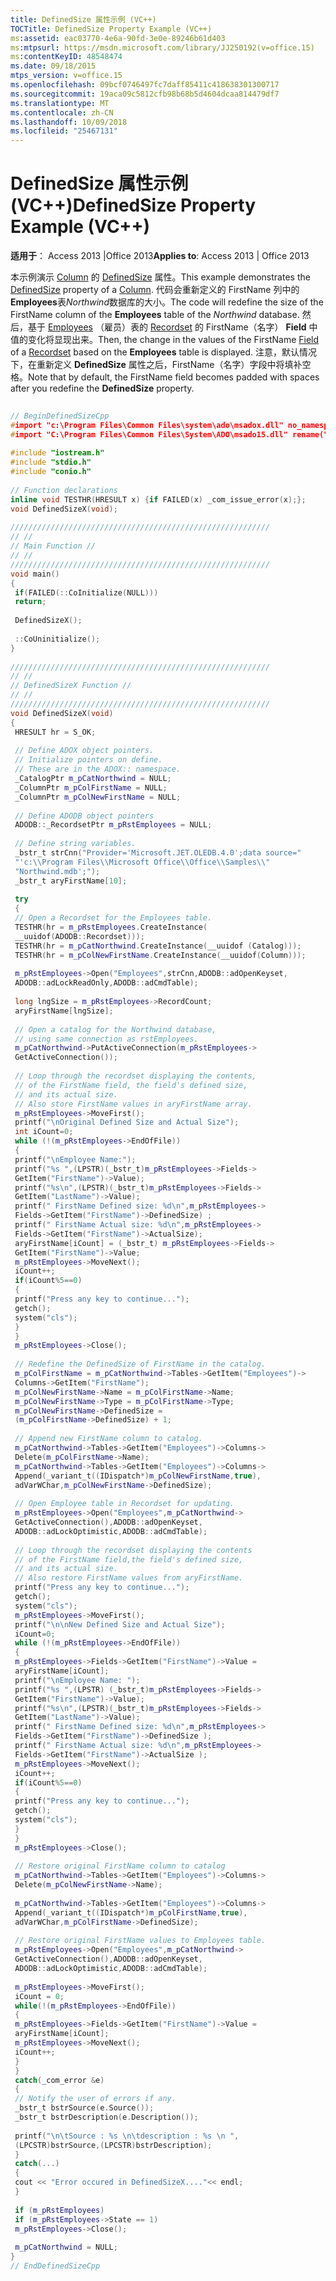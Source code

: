 ```yaml
---
title: DefinedSize 属性示例 (VC++)
TOCTitle: DefinedSize Property Example (VC++)
ms:assetid: eac03770-4e6a-90fd-3e0e-89246b61d403
ms:mtpsurl: https://msdn.microsoft.com/library/JJ250192(v=office.15)
ms:contentKeyID: 48548474
ms.date: 09/18/2015
mtps_version: v=office.15
ms.openlocfilehash: 09bcf0746497fc7daff85411c418638301300717
ms.sourcegitcommit: 19aca09c5812cfb98b68b5d4604dcaa814479df7
ms.translationtype: MT
ms.contentlocale: zh-CN
ms.lasthandoff: 10/09/2018
ms.locfileid: "25467131"
---
```

# <a name="definedsize-property-example-vc"></a><span data-ttu-id="2c5c6-102">DefinedSize 属性示例 (VC++)</span><span class="sxs-lookup"><span data-stu-id="2c5c6-102">DefinedSize Property Example (VC++)</span></span>


<span data-ttu-id="2c5c6-103">**适用于**： Access 2013 |Office 2013</span><span class="sxs-lookup"><span data-stu-id="2c5c6-103">**Applies to**: Access 2013 | Office 2013</span></span>

<span data-ttu-id="2c5c6-104">本示例演示 [Column](definedsize-property-adox.md) 的 [DefinedSize](column-object-adox.md) 属性。</span><span class="sxs-lookup"><span data-stu-id="2c5c6-104">This example demonstrates the [DefinedSize](definedsize-property-adox.md) property of a [Column](column-object-adox.md).</span></span> <span data-ttu-id="2c5c6-105">代码会重新定义的 FirstName 列中的**Employees**表*Northwind*数据库的大小。</span><span class="sxs-lookup"><span data-stu-id="2c5c6-105">The code will redefine the size of the FirstName column of the **Employees** table of the *Northwind* database.</span></span> <span data-ttu-id="2c5c6-106">然后，基于 [Employees](field-object-ado.md) （雇员）表的 [Recordset](recordset-object-ado.md) 的 FirstName（名字） **Field** 中值的变化将显现出来。</span><span class="sxs-lookup"><span data-stu-id="2c5c6-106">Then, the change in the values of the FirstName [Field](field-object-ado.md) of a [Recordset](recordset-object-ado.md) based on the **Employees** table is displayed.</span></span> <span data-ttu-id="2c5c6-107">注意，默认情况下，在重新定义 **DefinedSize** 属性之后，FirstName（名字）字段中将填补空格。</span><span class="sxs-lookup"><span data-stu-id="2c5c6-107">Note that by default, the FirstName field becomes padded with spaces after you redefine the **DefinedSize** property.</span></span>

```cpp 
 
// BeginDefinedSizeCpp 
#import "c:\Program Files\Common Files\system\ado\msadox.dll" no_namespace 
#import "C:\Program Files\Common Files\System\ADO\msado15.dll" rename("EOF", "EndOfFile") 
 
#include "iostream.h" 
#include "stdio.h" 
#include "conio.h" 
 
// Function declarations 
inline void TESTHR(HRESULT x) {if FAILED(x) _com_issue_error(x);}; 
void DefinedSizeX(void); 
 
////////////////////////////////////////////////////////// 
// // 
// Main Function // 
// // 
////////////////////////////////////////////////////////// 
void main() 
{ 
 if(FAILED(::CoInitialize(NULL))) 
 return; 
 
 DefinedSizeX(); 
 
 ::CoUninitialize(); 
} 
 
////////////////////////////////////////////////////////// 
// // 
// DefinedSizeX Function // 
// // 
////////////////////////////////////////////////////////// 
void DefinedSizeX(void) 
{ 
 HRESULT hr = S_OK; 
 
 // Define ADOX object pointers. 
 // Initialize pointers on define. 
 // These are in the ADOX:: namespace. 
 _CatalogPtr m_pCatNorthwind = NULL; 
 _ColumnPtr m_pColFirstName = NULL; 
 _ColumnPtr m_pColNewFirstName = NULL; 
 
 // Define ADODB object pointers 
 ADODB::_RecordsetPtr m_pRstEmployees = NULL; 
 
 // Define string variables. 
 _bstr_t strCnn("Provider='Microsoft.JET.OLEDB.4.0';data source=" 
 "'c:\\Program Files\\Microsoft Office\\Office\\Samples\\" 
 "Northwind.mdb';"); 
 _bstr_t aryFirstName[10]; 
 
 try 
 { 
 // Open a Recordset for the Employees table. 
 TESTHR(hr = m_pRstEmployees.CreateInstance( 
 __uuidof(ADODB::Recordset))); 
 TESTHR(hr = m_pCatNorthwind.CreateInstance(__uuidof (Catalog))); 
 TESTHR(hr = m_pColNewFirstName.CreateInstance(__uuidof(Column))); 
 
 m_pRstEmployees->Open("Employees",strCnn,ADODB::adOpenKeyset, 
 ADODB::adLockReadOnly,ADODB::adCmdTable); 
 
 long lngSize = m_pRstEmployees->RecordCount; 
 aryFirstName[lngSize]; 
 
 // Open a catalog for the Northwind database, 
 // using same connection as rstEmployees. 
 m_pCatNorthwind->PutActiveConnection(m_pRstEmployees-> 
 GetActiveConnection()); 
 
 // Loop through the recordset displaying the contents, 
 // of the FirstName field, the field's defined size, 
 // and its actual size. 
 // Also store FirstName values in aryFirstName array. 
 m_pRstEmployees->MoveFirst(); 
 printf("\nOriginal Defined Size and Actual Size"); 
 int iCount=0; 
 while (!(m_pRstEmployees->EndOfFile)) 
 { 
 printf("\nEmployee Name:"); 
 printf("%s ",(LPSTR)(_bstr_t)m_pRstEmployees->Fields-> 
 GetItem("FirstName")->Value); 
 printf("%s\n",(LPSTR)(_bstr_t)m_pRstEmployees->Fields-> 
 GetItem("LastName")->Value); 
 printf(" FirstName Defined size: %d\n",m_pRstEmployees-> 
 Fields->GetItem("FirstName")->DefinedSize) ; 
 printf(" FirstName Actual size: %d\n",m_pRstEmployees-> 
 Fields->GetItem("FirstName")->ActualSize); 
 aryFirstName[iCount] = (_bstr_t) m_pRstEmployees->Fields-> 
 GetItem("FirstName")->Value; 
 m_pRstEmployees->MoveNext(); 
 iCount++; 
 if(iCount%5==0) 
 { 
 printf("Press any key to continue..."); 
 getch(); 
 system("cls"); 
 } 
 } 
 m_pRstEmployees->Close(); 
 
 // Redefine the DefinedSize of FirstName in the catalog. 
 m_pColFirstName = m_pCatNorthwind->Tables->GetItem("Employees")-> 
 Columns->GetItem("FirstName"); 
 m_pColNewFirstName->Name = m_pColFirstName->Name; 
 m_pColNewFirstName->Type = m_pColFirstName->Type; 
 m_pColNewFirstName->DefinedSize = 
 (m_pColFirstName->DefinedSize) + 1; 
 
 // Append new FirstName column to catalog. 
 m_pCatNorthwind->Tables->GetItem("Employees")->Columns-> 
 Delete(m_pColFirstName->Name); 
 m_pCatNorthwind->Tables->GetItem("Employees")->Columns-> 
 Append(_variant_t((IDispatch*)m_pColNewFirstName,true), 
 adVarWChar,m_pColNewFirstName->DefinedSize); 
 
 // Open Employee table in Recordset for updating. 
 m_pRstEmployees->Open("Employees",m_pCatNorthwind-> 
 GetActiveConnection(),ADODB::adOpenKeyset, 
 ADODB::adLockOptimistic,ADODB::adCmdTable); 
 
 // Loop through the recordset displaying the contents 
 // of the FirstName field,the field's defined size, 
 // and its actual size. 
 // Also restore FirstName values from aryFirstName. 
 printf("Press any key to continue..."); 
 getch(); 
 system("cls"); 
 m_pRstEmployees->MoveFirst(); 
 printf("\n\nNew Defined Size and Actual Size"); 
 iCount=0; 
 while (!(m_pRstEmployees->EndOfFile)) 
 { 
 m_pRstEmployees->Fields->GetItem("FirstName")->Value = 
 aryFirstName[iCount]; 
 printf("\nEmployee Name: "); 
 printf("%s ",(LPSTR) (_bstr_t)m_pRstEmployees->Fields-> 
 GetItem("FirstName")->Value); 
 printf("%s\n",(LPSTR)(_bstr_t)m_pRstEmployees->Fields-> 
 GetItem("LastName")->Value); 
 printf(" FirstName Defined size: %d\n",m_pRstEmployees-> 
 Fields->GetItem("FirstName")->DefinedSize ); 
 printf(" FirstName Actual size: %d\n",m_pRstEmployees-> 
 Fields->GetItem("FirstName")->ActualSize ); 
 m_pRstEmployees->MoveNext(); 
 iCount++; 
 if(iCount%5==0) 
 { 
 printf("Press any key to continue..."); 
 getch(); 
 system("cls"); 
 } 
 } 
 m_pRstEmployees->Close(); 
 
 // Restore original FirstName column to catalog 
 m_pCatNorthwind->Tables->GetItem("Employees")->Columns-> 
 Delete(m_pColNewFirstName->Name); 
 
 m_pCatNorthwind->Tables->GetItem("Employees")->Columns-> 
 Append(_variant_t((IDispatch*)m_pColFirstName,true), 
 adVarWChar,m_pColFirstName->DefinedSize); 
 
 // Restore original FirstName values to Employees table. 
 m_pRstEmployees->Open("Employees",m_pCatNorthwind-> 
 GetActiveConnection(),ADODB::adOpenKeyset, 
 ADODB::adLockOptimistic,ADODB::adCmdTable); 
 
 m_pRstEmployees->MoveFirst(); 
 iCount = 0; 
 while(!(m_pRstEmployees->EndOfFile)) 
 { 
 m_pRstEmployees->Fields->GetItem("FirstName")->Value = 
 aryFirstName[iCount]; 
 m_pRstEmployees->MoveNext(); 
 iCount++; 
 } 
 } 
 catch(_com_error &e) 
 { 
 // Notify the user of errors if any. 
 _bstr_t bstrSource(e.Source()); 
 _bstr_t bstrDescription(e.Description()); 
 
 printf("\n\tSource : %s \n\tdescription : %s \n ", 
 (LPCSTR)bstrSource,(LPCSTR)bstrDescription); 
 } 
 catch(...) 
 { 
 cout << "Error occured in DefinedSizeX...."<< endl; 
 } 
 
 if (m_pRstEmployees) 
 if (m_pRstEmployees->State == 1) 
 m_pRstEmployees->Close(); 
 
 m_pCatNorthwind = NULL; 
} 
// EndDefinedSizeCpp 
```

